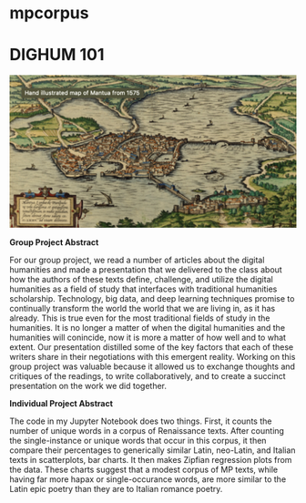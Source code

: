 # mpcorpus

# DIGHUM 101 

![EarlyMantua](/Img/mantua.png)

**Group Project Abstract** 

For our group project, we read a number of articles about the digital humanities and made a presentation that we delivered to the class about how the authors of these texts define, challenge, and utilize the digital humanities as a field of study that interfaces with traditional humanities scholarship. Technology, big data, and deep learning techniques promise to continually transform the world the world that we are living in, as it has already. This is true even for the most traditional fields of study in the humanities. It is no longer a matter of when the digital humanities and the humanities will conincide, now it is more a matter of how well and to what extent. Our presentation distilled some of the key factors that each of these writers share in their negotiations with this emergent reality. Working on this group project was valuable because it allowed us to exchange thoughts and critiques of the readings, to write collaboratively, and to create a succinct presentation on the work we did together.   

**Individual Project Abstract**

The code in my Jupyter Notebook does two things. First, it counts the number of unique words in a corpus of Renaissance texts. After counting the single-instance or unique words that occur in this corpus, it then compare their percentages to generically similar Latin, neo-Latin, and Italian texts in scatterplots, bar charts. It then makes Zipfian regression plots from the data. These charts suggest that a modest corpus of MP texts, while having far more hapax or single-occurance words, are more similar to the Latin epic poetry than they are to Italian romance poetry.   
